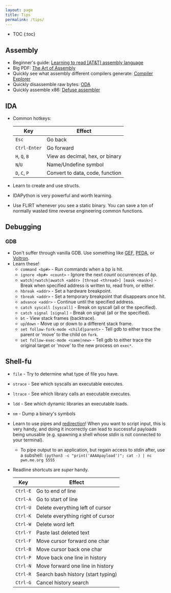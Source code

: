 ```yaml
---
layout: page
title: Tips
permalink: /tips/
---
```


* TOC
{:toc}

## Assembly

* Beginner's guide: [Learning to read \[AT&T\] assembly language](http://patshaughnessy.net/2016/11/26/learning-to-read-x86-assembly-language)
* Big PDF: [The Art of Assembly](http://flint.cs.yale.edu/cs422/doc/art-of-asm/pdf/aoaTOC2.pdf)
* Quickly see what assembly different compilers generate: [Compiler Explorer](https://godbolt.org/)
* Quickly disassemble raw bytes: [ODA](https://www.onlinedisassembler.com/odaweb/)
* Quickly assemble x86: [Defuse assembler](https://defuse.ca/online-x86-assembler.htm)

## IDA
* Common hotkeys:

  | Key              | Effect                          |
  |------------------|---------------------------------|
  | `Esc`            | Go back                         |
  | `Ctrl-Enter`     | Go forward                      |
  | `H`, `Q`, `B`    | View as decimal, hex, or binary |
  | `N`/`U`          | Name/Undefine symbol            |
  | `D`, `C`, `P`    | Convert to data, code, function  |
* Learn to create and use structs.
* IDAPython is very powerful and worth learning.
* Use FLIRT whenever you see a static binary. You can save a ton of normally wasted time reverse engineering common functions.

## Debugging

### GDB

* Don't suffer through vanilla GDB. Use something like [GEF](https://github.com/hugsy/gef), [PEDA](https://github.com/longld/peda), or [Voltron](https://github.com/snare/voltron).
* Learn these!
  * `command <bp#>` - Run commands when a bp is hit.
  * `ignore <bp#> <count>` - Ignore the next _count_ occurrences of _bp_.
  * `watch|rwatch|awatch <addr> [thread <thread>] [mask <mask>]` - Break when specified address is written to, read from, or either.
  * `hbreak <addr>` - Set a hardware breakpoint.
  * `tbreak <addr>` - Set a temporary breakpoint that disappears once hit.
  * `advance <addr>` - Continue until the specified address.
  * `catch syscall [syscall]` - Break on syscall (all or the specified).
  * `catch signal [signal]` - Break on signal (all or the specified).
  * `bt` - View stack frames (backtrace).
  * `up`/`down` - Move up or down to a different stack frame.
  * `set follow-fork-mode <child|parent>` - Tell gdb to either trace the parent or 'move' to the child on `fork`.
  * `set follow-exec-mode <same|new>` - Tell gdb to either trace the original target or 'move' to the new process on `exec*`.

## Shell-fu
* `file` - Try to determine what type of file you have.
* `strace` - See which syscalls an executable executes.
* `ltrace` - See which library calls an executable executes.
* `ldd` - See which dynamic libraries an executable loads.
* `nm` - Dump a binary's symbols
* Learn to use pipes and [redirection](http://wiki.bash-hackers.org/howto/redirection_tutorial)! When you want to script input, this is very handy, and doing it incorrectly can lead to successful payloads being unusable (e.g. spawning a shell whose _stdin_ is not connected to your terminal).
  * To pipe output to an application, but regain access to _stdin_ after, use a subshell: `(python3 -c "print('AAAApayload')"; cat -) | nc pwn.me.org 5555`
* Readline shortcuts are _super_ handy.

  | Key      | Effect                             |
  |----------|------------------------------------|
  | `Ctrl-E` | Go to end of line                  |
  | `Ctrl-A` | Go to start of line                |
  | `Ctrl-U` | Delete everything left of cursor   |
  | `Ctrl-K` | Delete everything right of cursor  |
  | `Ctrl-W` | Delete word left                   |
  | `Ctrl-Y` | Paste last deleted text            |
  | `Ctrl-F` | Move cursor forward one char       |
  | `Ctrl-B` | Move cursor back one char          |
  | `Ctrl-P` | Move back one line in history      |
  | `Ctrl-N` | Move forward one line in history   |
  | `Ctrl-R` | Search bash history (start typing) |
  | `Ctrl-G` | Cancel history search              |
